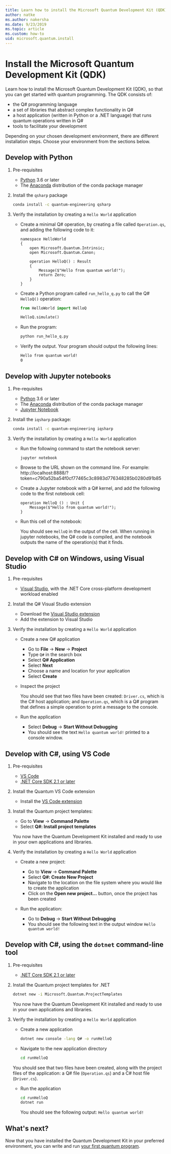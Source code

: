 ```yaml
---
title: Learn how to install the Microsoft Quantum Development Kit (QDK)
author: natke
ms.author: nakersha
ms.date: 9/23/2019
ms.topic: article
ms.custom: how-to
uid: microsoft.quantum.install
---
```


# Install the Microsoft Quantum Development Kit (QDK)

Learn how to install the Microsoft Quantum Development Kit (QDK), so that you can get started with quantum programming. The QDK consists of:

- the Q# programming language
- a set of libraries that abstract complex functionality in Q#
- a host application (written in Python or a .NET language) that runs quantum operations written in Q#
- tools to facilitate your development

Depending on your chosen development environment, there are different installation steps. Choose your environment from the sections below.

## Develop with Python

1. Pre-requisites

    - [Python](https://www.python.org/downloads/) 3.6 or later
    - The [Anaconda](https://docs.anaconda.com/anaconda/install/) distribution of the conda package manager

1. Install the `qsharp` package

    ```bash
    conda install -c quantum-engineering qsharp
    ```

1. Verify the installation by creating a `Hello World` application

    - Create a minimal Q# operation, by creating a file called `Operation.qs`, and adding the following code to it:

        ```qsharp
        namespace HelloWorld
        {
            open Microsoft.Quantum.Intrinsic;
            open Microsoft.Quantum.Canon;

            operation HelloQ() : Result
            {
                Message($"Hello from quantum world!");
                return Zero;
            }
        }
        ```

    - Create a Python program called `run_hello_q.py` to call the Q# `HelloQ()` operation:

        ```python
        from HelloWorld import HelloQ

        HelloQ.simulate()
        ```

    - Run the program:

        ```bash
        python run_hello_q.py
        ```

    - Verify the output. Your program should output the following lines:

        ```bash
        Hello from quantum world!
       0
       ```

## Develop with Jupyter notebooks

1. Pre-requisites

    - [Python](https://www.python.org/downloads/) 3.6 or later
    - The [Anaconda](https://docs.anaconda.com/anaconda/install/) distribution of the conda package manager
    - [Jupyter Notebook](https://jupyter.readthedocs.io/en/latest/install.html)

1. Install the `iqsharp` package:

    ```bash
    conda install -c quantum-engineering iqsharp
    ```

1. Verify the installation by creating a `Hello World` application

    - Run the following command to start the notebook server:

        ```bash
        jupyter notebook
        ```

    - Browse to the URL shown on the command line. For example: http://localhost:8888/?token=c790a52ba54f0cf77465c3c8983d776348285b0280d91b85

    - Create a Jupyter notebook with a Q# kernel, and add the following code to the first notebook cell:

        ```qsharp
        operation HelloQ () : Unit {
            Message($"Hello from quantum world!");
        }
        ```

    - Run this cell of the notebook:

        You should see `HelloQ` in the output of the cell. When running in jupyter notebooks, the Q# code is compiled, and the notebook outputs the name of the operation(s) that it finds.

## Develop with C# on Windows, using Visual Studio

1. Pre-requisites

    - [Visual Studio](https://visualstudio.microsoft.com/downloads/), with the .NET Core cross-platform development workload enabled

1. Install the Q# Visual Studio extension

    - Download the [Visual Studio extension](https://marketplace.visualstudio.com/items?itemName=quantum.DevKit)
    - Add the extension to Visual Studio

1. Verify the installation by creating a `Hello World` application

    - Create a new Q# application

        - Go to **File** -> **New** -> **Project**
        - Type `Q#` in the search box
        - Select **Q# Application**
        - Select **Next**
        - Choose a name and location for your application
        - Select **Create**

    - Inspect the project

        You should see that two files have been created: `Driver.cs`, which is the C# host application; and `Operation.qs`, which is a Q# program that defines a simple operation to print a message to the console.

    - Run the application

        - Select **Debug** -> **Start Without Debugging**
        - You should see the text `Hello quantum world!` printed to a console window.

## Develop with C#, using VS Code

1. Pre-requisites

   - [VS Code](https://code.visualstudio.com/download)
   - [.NET Core SDK 2.1 or later](https://www.microsoft.com/net/download)

1. Install the Quantum VS Code extension

    - Install the [VS Code extension](https://marketplace.visualstudio.com/items?itemName=quantum.quantum-devkit-vscode)

1. Install the Quantum project templates:

   - Go to **View** -> **Command Palette**
   - Select **Q#: Install project templates**

    You now have the Quantum Development Kit installed and ready to use in your own applications and libraries.

1. Verify the installation by creating a `Hello World` application

    - Create a new project:

        - Go to **View** -> **Command Palette**
        - Select **Q#: Create New Project**
        - Navigate to the location on the file system where you would like to create the application
        - Click on the **Open new project...** button, once the project has been created

    - Run the application:

        - Go to **Debug** -> **Start Without Debugging**
        - You should see the following text in the output window `Hello quantum world!`

## Develop with C#, using the `dotnet` command-line tool

1. Pre-requisites

    - [.NET Core SDK 2.1 or later](https://www.microsoft.com/net/download)

1. Install the Quantum project templates for .NET

    ```bash
    dotnet new -i Microsoft.Quantum.ProjectTemplates
    ```

    You now have the Quantum Development Kit installed and ready to use in your own applications and libraries.

1. Verify the installation by creating a `Hello World` application

    - Create a new application

       ```bash
       dotnet new console -lang Q# -o runHelloQ
       ```

    - Navigate to the new application directory

       ```bash
       cd runHelloQ
       ```

    You should see that two files have been created, along with the project files of the application: a Q# file (`Operation.qs`) and a C# host file (`Driver.cs`).

    - Run the application

        ```bash
        cd runHelloQ
        dotnet run
        ```

        You should see the following output: `Hello quantum world!`

## What's next?

Now that you have installed the Quantum Development Kit in your preferred environment, you can write and run [your first quantum program](xref:microsoft.quantum.write-program).
